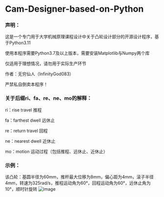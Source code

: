 # Cam-Designer-based-on-Python
### 声明：
这是一个专门用于大学机械原理课程设计中关于凸轮设计部分的开源设计程序，基于Python3.11

使用本程序需要Python3.7及以上版本，需要安装Matplotlib与Numpy两个库

仅适用于理想情况，请勿用于实际生产环节

作者：无穷仙人（InfinityGod083）

严禁私自倒卖本程序！

### 关于后缀ri、fa、re、ne、mo的解释：
ri：rise travel 推程

fa：farthest dwell 远休止

re：return travel 回程

ne：nearest dwell 近休止

mo：motion 运动过程（包括推程、远休止、近休止）

### 示例：
该凸轮：基圆半径为60mm，推杆最大位移为8mm，偏心距为4mm，滚子半径4mm，转速为325rad/s，推程运动角为60°，回程运动角为60°，远休止角为10°，顺时针旋转
![image](https://github.com/infinitygod083/Cam-Designer-based-on-Python/assets/125970872/87e9f511-1396-40a1-8fdc-ca022f73c43a)
